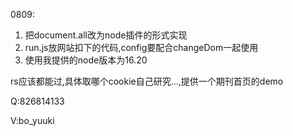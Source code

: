 0809:

1. 把document.all改为node插件的形式实现
1. run.js放网站扣下的代码,config要配合changeDom一起使用
1. 使用我提供的node版本为16.20

rs应该都能过,具体取哪个cookie自己研究...,提供一个期刊首页的demo

Q:826814133

V:bo_yuuki
